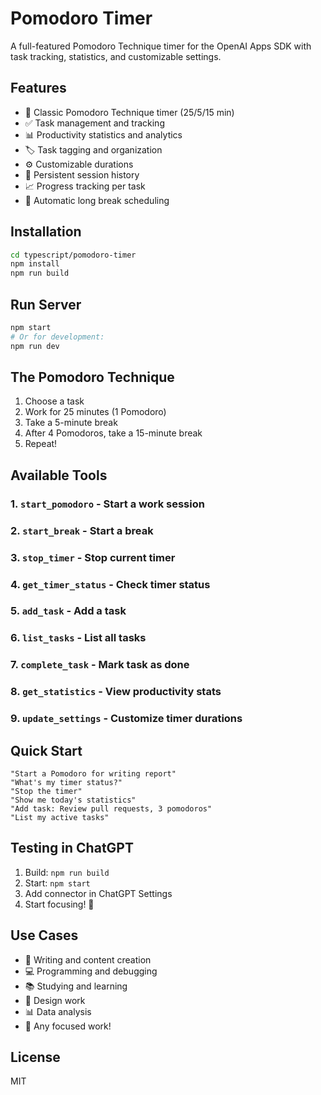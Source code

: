 # Pomodoro Timer

A full-featured Pomodoro Technique timer for the OpenAI Apps SDK with task tracking, statistics, and customizable settings.

## Features

- 🍅 Classic Pomodoro Technique timer (25/5/15 min)
- ✅ Task management and tracking
- 📊 Productivity statistics and analytics
- 🏷️ Task tagging and organization
- ⚙️ Customizable durations
- 💾 Persistent session history
- 📈 Progress tracking per task
- 🎯 Automatic long break scheduling

## Installation

```bash
cd typescript/pomodoro-timer
npm install
npm run build
```

## Run Server

```bash
npm start
# Or for development:
npm run dev
```

## The Pomodoro Technique

1. Choose a task
2. Work for 25 minutes (1 Pomodoro)
3. Take a 5-minute break
4. After 4 Pomodoros, take a 15-minute break
5. Repeat!

## Available Tools

### 1. `start_pomodoro` - Start a work session
### 2. `start_break` - Start a break
### 3. `stop_timer` - Stop current timer
### 4. `get_timer_status` - Check timer status
### 5. `add_task` - Add a task
### 6. `list_tasks` - List all tasks
### 7. `complete_task` - Mark task as done
### 8. `get_statistics` - View productivity stats
### 9. `update_settings` - Customize timer durations

## Quick Start

```
"Start a Pomodoro for writing report"
"What's my timer status?"
"Stop the timer"
"Show me today's statistics"
"Add task: Review pull requests, 3 pomodoros"
"List my active tasks"
```

## Testing in ChatGPT

1. Build: `npm run build`
2. Start: `npm start`
3. Add connector in ChatGPT Settings
4. Start focusing! 🎯

## Use Cases

- 📝 Writing and content creation
- 💻 Programming and debugging
- 📚 Studying and learning
- 🎨 Design work
- 📊 Data analysis
- 🧹 Any focused work!

## License

MIT


